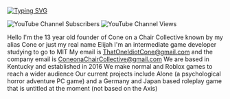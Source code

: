 [![Typing SVG](https://readme-typing-svg.demolab.com?font=Fredoka+One&size=25&pause=1000&vCenter=true&random=false&width=435&lines=Hey+I+am+the+founder+of+Cone+on+a+Chair+Collective;Hey+I'm+a+Game+Developer;I+am+studying+to+go+to+MIT;I+play+way+to+many+games;I+go+by+Cone;My+business+email+is+ConeonaChairCollective%40gmail.com)](https://git.io/typing-svg)

![YouTube Channel Subscribers](https://img.shields.io/youtube/channel/subscribers/UC5WXvvOVE-xNEWdy8YOS36g?style=flat&logo=youtube&link=https%3A%2F%2Fwww.youtube.com%2F%40-cones) ![YouTube Channel Views](https://img.shields.io/youtube/channel/views/UC5WXvvOVE-xNEWdy8YOS36g?style=flat&logo=youtube&link=https%3A%2F%2Fwww.youtube.com%2F%40-cones)


Hello I'm the 13 year old founder of Cone on a Chair Collective known by my alias Cone or just my real name Elijah
I'm an intermediate game developer studying to go to MIT
My email is ThatOneIdiotCone@gmail.com and the company email is ConeonaChairCollective@gmail.com
We are based in Kentucky and established in 2016
We make normal and Roblox games to reach a wider audience
Our current projects include Alone (a psychological horror adventure PC game) and a Germany and Japan based roleplay game that is untitled at the moment (not based on the Axis)
